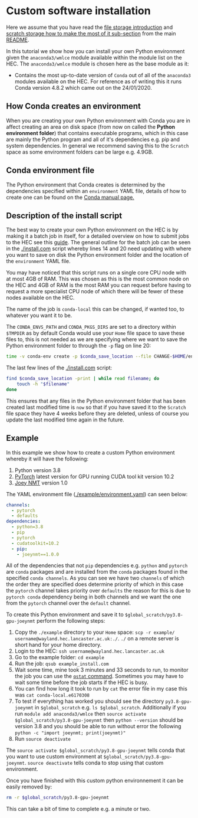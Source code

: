# Custom software installation

Here we assume that you have read the [file storage introduction](../README.md#file-storage) and [scratch storage how to make the most of it sub-section](../README.md#scratch-storage-how-to-make-the-most-of-it) from the main [README](../README.md).

In this tutorial we show how you can install your own Python environment given the `anaconda3/wmlce` module available within the module list on the HEC. The `anaconda3/wmlce` module is chosen here as the base module as it:

* Contains the most up-to-date version of `Conda` out of all of the `anaconda3` modules available on the HEC. For reference as of writing this it runs Conda version 4.8.2 which came out on the 24/01/2020.

## How Conda creates an environment

When you are creating your own Python environment with Conda you are in affect creating an area on disk space (from now on called the **Python environment folder**) that contains executable programs, which in this case are mainly the Python program and all of it's dependencies e.g. pip and system dependencies. In general we recommend saving this to the `Scratch` space as some environment folders can be large e.g. 4.9GB.

## Conda environment file

The Python environment that Conda creates is determined by the dependencies specified within an `environment` YAML file, details of how to create one can be found on the [Conda manual page.](https://docs.conda.io/projects/conda/en/latest/user-guide/tasks/manage-environments.html#creating-an-environment-file-manually)

## Description of the install script

The best way to create your own Python environment on the HEC is by making it a batch job in itself, for a detailed overview on how to submit jobs to the HEC see this [guide](https://answers.lancaster.ac.uk/display/ISS/Submitting+jobs+on+the+HEC). The general outline for the batch job can be seen in the [./install.com](./install.com) script whereby lines 14 and 20 need updating with where you want to save on disk the Python environment folder and the location of the `environment` YAML file. 

You may have noticed that this script runs on a single core CPU node with at most 4GB of RAM. This was chosen as this is the most common node on the HEC and 4GB of RAM is the most RAM you can request before having to request a more specialist CPU node of which there will be fewer of these nodes available on the HEC.

The name of the job is `conda-local` this can be changed, if wanted too, to whatever you want it to be.

The `CONDA_ENVS_PATH` and `CONDA_PKGS_DIRS` are set to a directory within `$TMPDIR` as by default Conda would use your `Home` file space to save these files to, this is not needed as we are specifying where we want to save the Python environment folder to through the `-p` flag on line 20:

``` bash
time -v conda-env create -p $conda_save_location --file CHANGE-$HOME/environment.yaml
```

The last few lines of the [./install.com](./install.com) script:

```bash
find $conda_save_location -print | while read filename; do
	touch -h "$filename"
done
```

This ensures that any files in the Python environment folder that has been created last modified time is `now` so that if you have saved it to the `Scratch` file space they have 4 weeks before they are deleted, unless of course you update the last modified time again in the future.

## Example

In this example we show how to create a custom Python environment whereby it will have the following:

1. Python version 3.8
2. [PyTorch](https://pytorch.org/) latest version for GPU running CUDA tool kit version 10.2
3. [Joey NMT](https://github.com/joeynmt/joeynmt) version 1.0

The YAML environment file ([./example/environment.yaml](./example/environment.yaml)) can seen below:

``` yaml
channels:
  - pytorch
  - defaults
dependencies:
  - python=3.8
  - pip
  - pytorch
  - cudatoolkit=10.2
  - pip:
    - joeynmt==1.0.0
```

All of the dependencies that not `pip` dependencies e.g. `python` and `pytorch` are `conda` packages and are installed from the `conda` packages found in the specified `conda channels`. As you can see we have two `channels` of which the order they are specified does determine priority of which in this case the `pytorch` channel takes priority over `defaults` the reason for this is due to `pytorch conda` dependency being in both channels and we want the one from the `pytorch` channel over the `default` channel.

To create this Python environment and save it to `$global_scratch/py3.8-gpu-joeynmt` perform the following steps:

1. Copy the `./example` directory to your `Home` space: `scp -r example/ username@wayland.hec.lancaster.ac.uk:./`. `./` on a remote server is short hand for your home directory.
2. Login to the HEC: `ssh username@wayland.hec.lancaster.ac.uk`
3. Go to the example folder: `cd example`
4. Run the job: `qsub example_install.com`
5. Wait some time, mine took 3 minutes and 33 seconds to run, to monitor the job you can use the [`qstat` command](https://answers.lancaster.ac.uk/display/ISS/Monitoring+jobs+on+the+HEC). Sometimes you may have to wait some time before the job starts if the HEC is busy.
6. You can find how long it took to run by `cat` the error file in my case this was `cat conda-local.e6170308`
7. To test if everything has worked you should see the directory `py3.8-gpu-joeynmt` in `$global_scratch` e.g. `ls $global_scratch`. Additionally if you run `module add anaconda3/wmlce` then `source activate $global_scratch/py3.8-gpu-joeynmt` then `python --version` should be version 3.8 and you should be able to run without error the following `python -c "import joeynmt; print(joeynmt)"`
8. Run `source deactivate`

The `source activate $global_scratch/py3.8-gpu-joeynmt` tells conda that you want to use custom environment at `$global_scratch/py3.8-gpu-joeynmt`. `source deactivate` tells conda to stop using that custom environment.

Once you have finished with this custom python environnement it can be easily removed by:

``` bash
rm -r $global_scratch/py3.8-gpu-joeynmt
``` 

This can take a bit of time to complete e.g. a minute or two.

